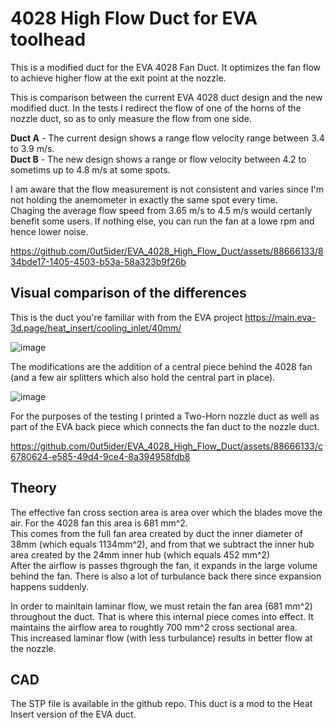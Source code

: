 # 4028 High Flow Duct for EVA toolhead

This is a modified duct for the EVA 4028 Fan Duct.
It optimizes the fan flow to achieve higher flow at the exit point at the nozzle.

This is comparison between the current EVA 4028 duct design and the new modified duct.
In the tests I redirect the flow of one of the horns of the nozzle duct, so as to only measure the flow from one side.

**Duct A** - The current design shows a range flow velocity range between 3.4 to 3.9 m/s.   
**Duct B** - The new design shows a range or flow velocity between 4.2 to sometims up to 4.8 m/s at some spots.

I am aware that the flow measurement is not consistent and varies since I'm not holding the anemometer in exactly the same spot every time.     
Chaging the average flow speed from 3.65 m/s to 4.5 m/s would certanly benefit some users.
If nothing else, you can run the fan at a lowe rpm and hence lower noise.   

https://github.com/0ut5ider/EVA_4028_High_Flow_Duct/assets/88666133/834bde17-1405-4503-b53a-58a323b9f26b

## Visual comparison of the differences

This is the duct you're familiar with from the EVA project
https://main.eva-3d.page/heat_insert/cooling_inlet/40mm/

![image](https://github.com/0ut5ider/EVA_4028_High_Flow_Duct/assets/88666133/cf9946fe-da1c-4520-a527-a8cef17b9a9a)

The modifications are the addition of a central piece behind the 4028 fan (and a few air splitters which also hold the central part in place). 

![image](https://github.com/0ut5ider/EVA_4028_High_Flow_Duct/assets/88666133/8c99bcb2-5731-486d-a148-b0581aac280b)

For the purposes of the testing I printed a Two-Horn nozzle duct as well as part of the EVA back piece which connects the fan duct to the nozzle duct.

https://github.com/0ut5ider/EVA_4028_High_Flow_Duct/assets/88666133/c6780624-e585-49d4-9ce4-8a394958fdb8

## Theory

The effective fan cross section area is area over which the blades move the air. For the 4028 fan this area is 681 mm^2.   
This comes from the full fan area created by duct the inner diameter of 38mm (which equals 1134mm^2), and from that we subtract the inner hub area created by the 24mm inner hub (which equals 452 mm^2)   
After the airflow is passes thgrough the fan, it expands in the large volume behind the fan. There is also a lot of turbulance back there since expansion happens suddenly. 

In order to mainltain laminar flow, we must retain the fan area (681 mm^2) throughout the duct. That is where this internal piece comes into effect. It maintains the airflow area to roughtly 700 mm^2 cross sectional area.   
This increased laminar flow (with less turbulance) results in better flow at the nozzle.

## CAD

The STP file is available in the github repo.
This duct is a mod to the Heat Insert version of the EVA duct.
